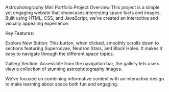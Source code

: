 Astrophotography Mini Portfolio
Project Overview
This project is a simple yet engaging website that showcases interesting space facts and images. Built using HTML, CSS, and JavaScript, we’ve created an interactive and visually appealing experience.

Key Features:

Explore Now Button: This button, when clicked, smoothly scrolls down to sections featuring Supernovae, Neutron Stars, and Black Holes. It makes it easy to navigate through the different space topics.

Gallery Section: Accessible from the navigation bar, the gallery lets users view a collection of stunning astrophotography images.

We’ve focused on combining informative content with an interactive design to make learning about space both fun and engaging.
